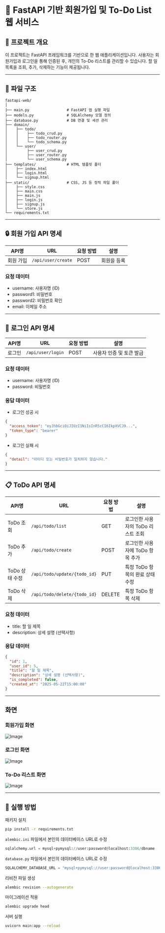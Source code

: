 # 📝 FastAPI 기반 회원가입 및 To-Do List 웹 서비스
## 📌 프로젝트 개요
이 프로젝트는 FastAPI 프레임워크를 기반으로 한 웹 애플리케이션입니다. 사용자는 회원가입과 로그인을 통해 인증된 후, 개인의 To-Do 리스트를 관리할 수 있습니다. 할 일 목록을 조회, 추가, 삭제하는 기능이 제공됩니다.

---

## 📂 파일 구조
```
fastapi-web/
│
├── main.py                 # FastAPI 앱 실행 파일
├── models.py               # SQLAlchemy 모델 정의
├── database.py             # DB 연결 및 세션 관리
├── domain/            
│    ├── todo/
│    │    ├── todo_crud.py
│    │    ├── todo_router.py
│    │    └── todo_schema.py
│    └── user/
│         ├── user_crud.py
│         ├── user_router.py
│         └── user_schema.py
├── templates/              # HTML 템플릿 폴더 
│    ├── index.html
│    ├── login.html
│    └── signup.html
├── static/                 # CSS, JS 등 정적 파일 폴더
│    ├── style.css
│    ├── main.css
│    ├── main.js
│    ├── login.js 
│    ├── signup.js 
│    └── store.js
└── requirements.txt
```

---

## 🔒 회원 가입 API 명세

| API명   | URL            | 요청 방법 | 설명          |
|---------|----------------|-----------|---------------|
| 회원 가입 | `/api/user/create` | POST      | 회원을 등록 |

### 요청 데이터

- username: 사용자명 (ID)
- password1: 비밀번호
- password2: 비밀번호 확인
- email: 이메일 주소

---

## 🔐 로그인 API 명세

| API명   | URL            | 요청 방법 | 설명                |
|---------|----------------|-----------|---------------------|
| 로그인  | `/api/user/login` | POST      | 사용자 인증 및 토큰 발급 |

### 요청 데이터

- username: 사용자명 (ID)
- password: 비밀번호

### 응답 데이터

- 로그인 성공 시
```json
{
  "access_token": "eyJhbGciOiJIUzI1NiIsInR5cCI6IkpXVCJ9...",
  "token_type": "bearer"
}
```

- 로그인 실패 시
```json
{
  "detail": "아이디 또는 비밀번호가 일치하지 않습니다."
}
```

---

## 📋 ToDo API 명세

| API명      | URL                          | 요청 방법  | 설명                  |
| --------- | ---------------------------- | ------ | ------------------- |
|  ToDo 조회 | `/api/todo/list`             | GET    | 로그인한 사용자의 ToDo 리스트 조회 |
| ToDo 추가     | `/api/todo/create`           | POST   | 로그인한 사용자에 ToDo 항목 추가  |
| ToDo 상태 수정  | `/api/todo/update/{todo_id}` | PUT    | 특정 ToDo 항목의 완료 상태 수정  |
| ToDo 삭제     | `/api/todo/delete/{todo_id}` | DELETE | 특정 ToDo 항목 삭제         |

### 요청 데이터

- title: 할 일 제목
- description: 상세 설명 (선택사항)

### 응답 데이터

```json
{
  "id": 1,
  "user_id": 5,
  "title": "할 일 제목",
  "description": "상세 설명 (선택사항)",
  "is_completed": false,
  "created_at": "2025-05-22T15:00:00"
}
```

---

## 화면

### 회원가입 화면
![Image](https://github.com/user-attachments/assets/72fcc515-8423-408b-86a6-85bdcf34225c)
### 로그인 화면
![Image](https://github.com/user-attachments/assets/bba53f8e-4082-43ed-9cc9-3f0e4ccaa171)
### To-Do 리스트 화면
![Image](https://github.com/user-attachments/assets/c6802e46-a406-4e81-b20d-dd1889788615)

---

## 🚀 실행 방법
패키지 설치
```bash
pip install -r requirements.txt
```
`alembic.ini` 파일에서 본인의 데이터베이스 URL로 수정
```python
sqlalchemy.url = mysql+pymysql://user:password@localhost:3306/dbname
```
`database.py` 파일에서 본인의 데이터베이스 URL로 수정
```python
SQLALCHEMY_DATABASE_URL = "mysql+pymysql://user:password@localhost:3306/dbname"
```
리비전 파일 생성
```bash
alembic revision --autogenerate
```
마이그레이션 적용
```bash
alembic upgrade head
```
서버 실행
```bash
uvicorn main:app --reload
```